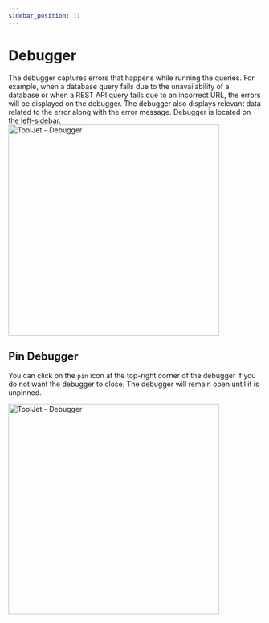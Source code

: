 ```yaml
---
sidebar_position: 11
---
```


# Debugger    

The debugger captures errors that happens while running the queries. For example, when a database query fails due to the unavailability of a database or when a REST API query fails due to an incorrect URL, the errors will be displayed on the debugger. The debugger also displays relevant data related to the error along with the error message. Debugger is located on the left-sidebar.
<img class="screenshot-full" src="/img/tutorial/debugger/debugger.gif" alt="ToolJet - Debugger" height="420"/>


## Pin Debugger
You can click on the `pin` icon at the top-right corner of the debugger if you do not want the debugger to close. The debugger will remain open until it is unpinned.

<img class="screenshot-full" src="/img/tutorial/debugger/pinned-debugger.gif" alt="ToolJet - Debugger" height="420"/>
